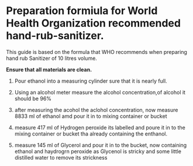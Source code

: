 # Preparation formiula for World Health Organization recommended hand-rub-sanitizer.
This guide is based on the formula that WHO recommends when preparing hand rub Sanitizer of 10 litres volume.


**Ensure that all materials are clean.**

1. Pour ethanol into a measuring cylinder sure that it is nearly full.

2. Using an alcohol meter measure the alcohol concentration,of alcohol it should be 96%
3. after measuring the acohol the aclohol concentration, now measure 8833  ml of ethanol amd pour it in to mixing container or bucket 
4. measure 417 ml of Hydrogen peroxide  its labelled and poure it in to the mixing container or bucket tha already containing the enthanol.
5. measure 145 ml of Glycerol and pour it in to the bucket, now containing ethanol and haydrogrn peroxide as Glycenol is stricky and some little distilled water to remove its strickness

